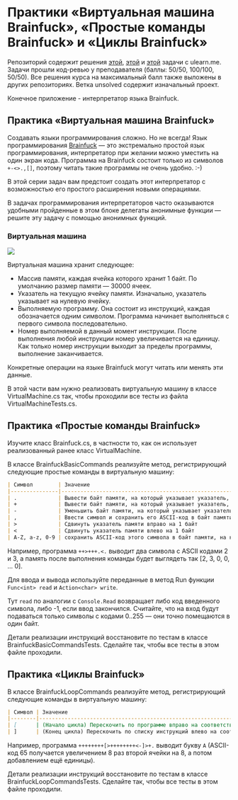 # Практики «Виртуальная машина Brainfuck», «Простые команды Brainfuck» и «Циклы Brainfuck»
Репозиторий содержит решения [этой](https://ulearn.me/course/basicprogramming2/Praktika_Virtual_naya_mashina_Brainfuck__6616377b-e3f9-43f7-9fb8-a9d6c921f1ef), [этой](https://ulearn.me/course/basicprogramming2/Praktika_Prostye_komandy_Brainfuck__5eb14a3a-d030-4ca0-8f39-79daa0ba48ec) и [этой](https://ulearn.me/course/basicprogramming2/Praktika_Tsikly_Brainfuck__32596182-f915-402b-8b64-df3b63198691) задачи с ulearn.me.
Задачи прошли код-ревью у преподавателя (баллы: 50/50, 100/100, 50/50). Все решения курса на максимальный балл также выложены в других репозиториях.
Ветка unsolved содержит изначальный проект.

Конечное приложение - интерпретатор языка Brainfuck.

## Практика «Виртуальная машина Brainfuck»
Создавать языки программирования сложно. Но не всегда! Язык программирования  [Brainfuck](https://ru.wikipedia.org/wiki/Brainfuck)  — это экстремально простой язык программирования, интерпретатор при желании можно уместить на один экран кода. Программа на Brainfuck состоит только из символов  `+-<>.,[]`, поэтому читать такие программы не очень удобно. :-)

В этой серии задач вам предстоит создать этот интерпретатор с возможностью его простого расширения новыми операциями.

В задачах программирования интерпретаторов часто оказываются удобными пройденные в этом блоке делегаты анонимные функции — решите эту задачу с помощью анонимных функций.

### Виртуальная машина

![](https://ulearn.me/Courses/BasicProgramming2/L030_Delegates/brainfuck.png)

Виртуальная машина хранит следующее:

-   Массив памяти, каждая ячейка которого хранит 1 байт. По умолчанию размер памяти — 30000 ячеек.
-   Указатель на текущую ячейку памяти. Изначально, указатель указывает на нулевую ячейку.
-   Выполняемую программу. Она состоит из инструкций, каждая обозначается одним символом. Программа начинает выполняться с первого символа последовательно.
-   Номер выполняемой в данный момент инструкции. После выполнения любой инструкции номер увеличивается на единицу. Как только номер инструкции выходит за пределы программы, выполнение заканчивается.

Конкретные операции на языке Brainfuck могут читать или менять эти данные.

В этой части вам нужно реализовать виртуальную машину в классе VirtualMachine.cs так, чтобы проходили все тесты из файла VirtualMachineTests.cs.

## Практика «Простые команды Brainfuck»
Изучите класс Brainfuck.cs, в частности то, как он использует реализованный ранее класс VirtualMachine.

В классе BrainfuckBasicCommands реализуйте метод, регистрирующий следующие простые команды в виртуальную машину:

```markdown
| Символ        | Значение                                                                                  |
|---------------|-------------------------------------------------------------------------------------------|
| .             | Вывести байт памяти, на который указывает указатель, преобразовав в символ согласно ASCII |
| +             | Вывести байт памяти, на который указывает указатель, преобразовав в символ согласно ASCII |
| -             | Уменьшить байт памяти, на который указывает указатель                                     |
| ,             | Ввести символ и сохранить его ASCII-код в байт памяти, на который указывает указатель     |
| >             | Сдвинуть указатель памяти вправо на 1 байт                                                |
| <             | Сдвинуть указатель памяти влево на 1 байт                                                 |
| A-Z, a-z, 0-9 | сохранить ASCII-код этого символа в байт памяти, на который указывает указатель           |
```

Например, программа  `++>+++.<.`  выводит два символа с ASCII кодами 2 и 3, а память после выполнения команды будет выглядеть так [2, 3, 0, 0, ... 0].

Для ввода и вывода используйте переданные в метод Run функции  `Func<int> read`  и  `Action<char> write`.

Тут  `read`  по аналогии с  `Console.Read`  возвращает либо код введенного символа, либо -1, если ввод закончился. Считайте, что на вход будут подаваться только символы с кодами 0..255 — они точно помещаются в один байт.

Детали реализации инструкций восстановите по тестам в классе BrainfuckBasicCommandsTests. Сделайте так, чтобы все тесты в этом файле проходили.

## Практика «Циклы Brainfuck»
В классе BrainfuckLoopCommands реализуйте метод, регистрирующий следующие команды в виртуальную машину:

```markdown
| Символ | Значение                                                                                                                                                                                |
|--------|-----------------------------------------------------------------------------------------------------------------------------------------------------------------------------------------|
| [      | (Начало цикла) Перескочить по программе вправо на соответствующий (с учетом вложенности) символ ], если текущий байт памяти равен нулю. Продолжать исполнение с этого символа.          |
| ]      | (Конец цикла) Перескочить по списку инструкций влево на соответствующий (с учетом вложенности) символ [, если текущий байт памяти НЕ равен нулю. Продолжать исполнение с этого символа. |
```
Например, программа  `++++++++[>++++++++<-]>+.`  выводит букву  `A`  (ASCII-код 65 получается увеличением 8 раз второй ячейки на 8, а потом добавлением ещё единицы).

Детали реализации инструкций восстановите по тестам в классе BrainfuckLoopCommandsTests. Сделайте так, чтобы все тесты в этом файле проходили.
